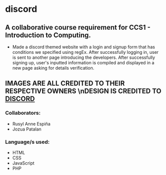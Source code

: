 # discord

## A collaborative course requirement for CCS1 - Introduction to Computing.
- Made a discord themed website with a login and signup form that has conditions we specified using regEx. After successfully logging in, user is sent to another page introducing the developers. After successfully signing up, user's inputted information is compiled and displayed in a new page asking for details verification. 

## IMAGES ARE ALL CREDITED TO THEIR RESPECTIVE OWNERS \nDESIGN IS CREDITED TO <a href="https://discord.com/">DISCORD</a>

### Collaborators:
- Rusyl Anne Espiña
- Jozua Patalan

### Language/s used:
- HTML
- CSS
- JavaScript
- PHP
